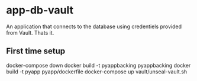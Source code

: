 # app-db-vault
An application that connects to the database using credentiels provided from Vault. Thats it.

## First time setup


docker-compose down
docker build -t pyappbacking pyappbacking
docker build -t pyapp pyapp/dockerfile
docker-compose up
vault/unseal-vault.sh

